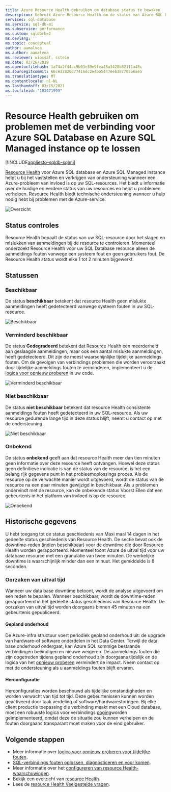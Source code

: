 ```yaml
---
title: Azure Resource Health gebruiken om database status te bewaken
description: Gebruik Azure Resource Health om de status van Azure SQL Database en Azure SQL Managed instance te bewaken, helpt u bij het vaststellen en verkrijgen van ondersteuning wanneer een Azure-probleem van invloed is op uw SQL-resources.
services: sql-database
ms.service: sql-db-mi
ms.subservice: performance
ms.custom: sqldbrb=2
ms.devlang: ''
ms.topic: conceptual
author: aamalvea
ms.author: aamalvea
ms.reviewer: wiassaf, sstein
ms.date: 02/26/2019
ms.openlocfilehash: 1a74a2f44ac9b03e39e9fea48a3428b82111a48c
ms.sourcegitcommit: 66ce33826d77416dc2e4ba5447eeb387705a6ae5
ms.translationtype: MT
ms.contentlocale: nl-NL
ms.lasthandoff: 03/15/2021
ms.locfileid: "103471999"
---
```

# <a name="use-resource-health-to-troubleshoot-connectivity-for-azure-sql-database-and-azure-sql-managed-instance"></a>Resource Health gebruiken om problemen met de verbinding voor Azure SQL Database en Azure SQL Managed instance op te lossen
[!INCLUDE[appliesto-sqldb-sqlmi](../includes/appliesto-sqldb-sqlmi.md)]

[Resource Health](../../service-health/resource-health-overview.md#get-started) voor Azure SQL database en Azure SQL Managed instance helpt u bij het vaststellen en verkrijgen van ondersteuning wanneer een Azure-probleem van invloed is op uw SQL-resources. Het biedt u informatie over de huidige en eerdere status van uw resources en helpt u problemen verhelpen. Resource Health biedt technische ondersteuning wanneer u hulp nodig hebt bij problemen met de Azure-service.

![Overzicht](./media/resource-health-to-troubleshoot-connectivity/sql-resource-health-overview.jpg)

## <a name="health-checks"></a>Status controles

Resource Health bepaalt de status van uw SQL-resource door het slagen en mislukken van aanmeldingen bij de resource te controleren. Momenteel onderzoekt Resource Health voor uw SQL Database resource alleen de aanmeldings fouten vanwege een systeem fout en geen gebruikers fout. De Resource Health status wordt elke 1 tot 2 minuten bijgewerkt.

## <a name="health-states"></a>Statussen

### <a name="available"></a>Beschikbaar

De status **beschikbaar** betekent dat resource Health geen mislukte aanmeldingen heeft gedetecteerd vanwege systeem fouten in uw SQL-resource.

![Beschikbaar](./media/resource-health-to-troubleshoot-connectivity/sql-resource-health-available.jpg)

### <a name="degraded"></a>Verminderd beschikbaar

De status **Gedegradeerd** betekent dat Resource Health een meerderheid aan geslaagde aanmeldingen, maar ook een aantal mislukte aanmeldingen, heeft gedetecteerd. Dit zijn de meest waarschijnlijke tijdelijke aanmeldings fouten. Om de gevolgen van verbindings problemen die worden veroorzaakt door tijdelijke aanmeldings fouten te verminderen, implementeert u de [logica voor opnieuw proberen](troubleshoot-common-connectivity-issues.md#retry-logic-for-transient-errors) in uw code.

![Verminderd beschikbaar](./media/resource-health-to-troubleshoot-connectivity/sql-resource-health-degraded.jpg)

### <a name="unavailable"></a>Niet beschikbaar

De status **niet beschikbaar** betekent dat resource Health consistente aanmeldings fouten heeft gedetecteerd in uw SQL-resource. Als uw resource gedurende lange tijd in deze status blijft, neemt u contact op met de ondersteuning.

![Niet beschikbaar](./media/resource-health-to-troubleshoot-connectivity/sql-resource-health-unavailable.jpg)

### <a name="unknown"></a>Onbekend

De status **onbekend** geeft aan dat resource Health meer dan tien minuten geen informatie over deze resource heeft ontvangen. Hoewel deze status geen definitieve indicatie is van de status van de resource, is het een belang rijk gegevens punt in het probleemoplossings proces. Als de resource op de verwachte manier wordt uitgevoerd, wordt de status van de resource na een paar minuten gewijzigd in beschikbaar. Als u problemen ondervindt met de resource, kan de onbekende status Voorst Ellen dat een gebeurtenis in het platform van invloed is op de resource.

![Onbekend](./media/resource-health-to-troubleshoot-connectivity/sql-resource-health-unknown.jpg)

## <a name="historical-information"></a>Historische gegevens

U hebt toegang tot de status geschiedenis van Maxi maal 14 dagen in het gedeelte status geschiedenis van Resource Health. De sectie bevat ook de downtime-reden (indien beschikbaar) voor de downtime die door Resource Health worden gerapporteerd. Momenteel toont Azure de uitval tijd voor uw database resource met een granulatie van twee minuten. De werkelijke downtime is waarschijnlijk minder dan een minuut. Het gemiddelde is 8 seconden.

### <a name="downtime-reasons"></a>Oorzaken van uitval tijd

Wanneer uw data base downtime betoont, wordt de analyse uitgevoerd om een reden te bepalen. Wanneer beschikbaar, wordt de downtime-reden gerapporteerd in het gedeelte status geschiedenis van Resource Health. De oorzaken van uitval tijd worden doorgaans binnen 45 minuten na een gebeurtenis gepubliceerd.

#### <a name="planned-maintenance"></a>Gepland onderhoud

De Azure-infra structuur voert periodiek gepland onderhoud uit: de upgrade van hardware-of software onderdelen in het Data Center. Terwijl de data base onderhoud ondergaat, kan Azure SQL sommige bestaande verbindingen beëindigen en nieuwe weigeren. De aanmeldings fouten die zijn opgetreden tijdens gepland onderhoud zijn doorgaans tijdelijk en de logica van het [opnieuw proberen](troubleshoot-common-connectivity-issues.md#retry-logic-for-transient-errors) vermindert de impact. Neem contact op met de ondersteuning als u aanmeldings fouten blijft ervaren.

#### <a name="reconfiguration"></a>Herconfiguratie

Herconfiguraties worden beschouwd als tijdelijke omstandigheden en worden verwacht van tijd tot tijd. Deze gebeurtenissen kunnen worden geactiveerd door taak verdeling of software/hardwarestoringen. Bij elke client productie toepassing die verbinding maakt met een Cloud database, moet een robuuste logica voor verbindings [poging](troubleshoot-common-connectivity-issues.md#retry-logic-for-transient-errors)worden geïmplementeerd, omdat deze de situatie zou kunnen verhelpen en de fouten doorgaans transparant moet maken voor de eind gebruiker.

## <a name="next-steps"></a>Volgende stappen

- Meer informatie over [logica voor opnieuw proberen voor tijdelijke fouten](troubleshoot-common-connectivity-issues.md#retry-logic-for-transient-errors).
- [SQL-verbindings fouten oplossen, diagnosticeren en voor komen](troubleshoot-common-connectivity-issues.md).
- Meer informatie over het [configureren van resource Health-waarschuwingen](../../service-health/resource-health-alert-arm-template-guide.md).
- Bekijk een overzicht van [resource Health](../../application-gateway/resource-health-overview.md).
- Lees de [resource Health Veelgestelde vragen](../../service-health/resource-health-faq.md).
